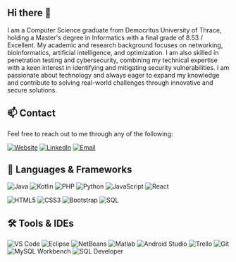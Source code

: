 ## Hi there 👋

<!--
**leutvag/leutvag** is a ✨ _special_ ✨ repository because its `README.md` (this file) appears on your GitHub profile.

Here are some ideas to get you started:

- 🔭 I’m currently working on ...
- 🌱 I’m currently learning ...
- 👯 I’m looking to collaborate on ...
- 🤔 I’m looking for help with ...
- 💬 Ask me about ...
- 📫 How to reach me: ...
- 😄 Pronouns: ...
- ⚡ Fun fact: ...
-->

I am a Computer Science graduate from Democritus University of Thrace, holding a Master's degree in Informatics with a final grade of 8.53 / Excellent. My academic and research background focuses on networking, bioinformatics, artificial intelligence, and optimization. I am also skilled in penetration testing and cybersecurity, combining my technical expertise with a keen interest in identifying and mitigating security vulnerabilities. I am passionate about technology and always eager to expand my knowledge and contribute to solving real-world challenges through innovative and secure solutions.

## 📫 Contact

Feel free to reach out to me through any of the following:

[![Website](https://img.shields.io/badge/Website-elvagio.gr-4CAF50?style=for-the-badge&logo=google-chrome&logoColor=white)](https://elvagio.gr)
[![LinkedIn](https://img.shields.io/badge/LinkedIn-0077B5?style=for-the-badge&logo=linkedin&logoColor=white)](https://www.linkedin.com/in/eleftherios-vagiotas-517963309/)
[![Email](https://img.shields.io/badge/Email-D14836?style=for-the-badge&logo=gmail&logoColor=white)](mailto:eleftheriosvagiota@gmail.com)


## 🧰 Languages & Frameworks

![Java](https://img.shields.io/badge/Java-007396?style=for-the-badge&logo=java&logoColor=white)
![Kotlin](https://img.shields.io/badge/Kotlin-0095D5?style=for-the-badge&logo=kotlin&logoColor=white)
![PHP](https://img.shields.io/badge/PHP-777BB4?style=for-the-badge&logo=php&logoColor=white)
![Python](https://img.shields.io/badge/Python-14354C?style=for-the-badge&logo=python&logoColor=white)
![JavaScript](https://img.shields.io/badge/JavaScript-323330?style=for-the-badge&logo=javascript&logoColor=F7DF1E)
![React](https://img.shields.io/badge/React-20232A?style=for-the-badge&logo=react&logoColor=61DAFB)

![HTML5](https://img.shields.io/badge/HTML5-E34F26?style=for-the-badge&logo=html5&logoColor=white)
![CSS3](https://img.shields.io/badge/CSS3-1572B6?style=for-the-badge&logo=css3&logoColor=white)
![Bootstrap](https://img.shields.io/badge/Bootstrap-7952B3?style=for-the-badge&logo=bootstrap&logoColor=white)
![SQL](https://img.shields.io/badge/SQL-4479A1?style=for-the-badge&logo=mysql&logoColor=white)


## 🛠️ Tools & IDEs

![VS Code](https://img.shields.io/badge/VS%20Code-007ACC?style=for-the-badge&logo=visual-studio-code&logoColor=white)
![Eclipse](https://img.shields.io/badge/Eclipse-2C2255?style=for-the-badge&logo=eclipse&logoColor=white)
![NetBeans](https://img.shields.io/badge/NetBeans-2F5BB7?style=for-the-badge&logo=netbeans&logoColor=white)
![Matlab](https://img.shields.io/badge/MATLAB-0076A8?style=for-the-badge&logo=matlab&logoColor=white)
![Android Studio](https://img.shields.io/badge/Android%20Studio-3DDC84?style=for-the-badge&logo=android&logoColor=white)
![Trello](https://img.shields.io/badge/Trello-0079BF?style=for-the-badge&logo=trello&logoColor=white)
![Git](https://img.shields.io/badge/Git-F05032?style=for-the-badge&logo=git&logoColor=white)
![MySQL Workbench](https://img.shields.io/badge/MySQL_Workbench-00758F?style=for-the-badge&logo=mysql&logoColor=white)
![SQL Developer](https://img.shields.io/badge/SQL_Developer-F80000?style=for-the-badge&logo=oracle&logoColor=white)



